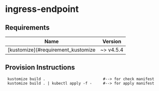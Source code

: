 # ingress-endpoint

## Requirements

| Name | Version |
|------|---------|
| <a name="requirement_kustomize"></a> [kustomize](#requirement\_kustomize | ~> v4.5.4 |


## Provision Instructions

```
 kustomize build .                          #--> for check manifest
 kustomize build . | kubectl apply -f -     #--> for apply manifest
 
```

